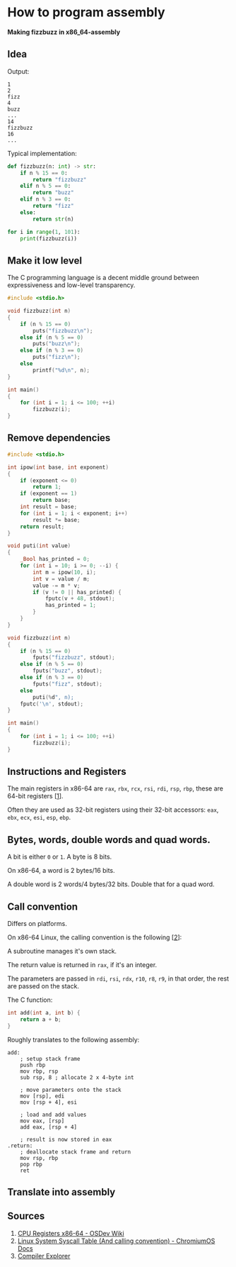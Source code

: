 
# How to program assembly

**Making fizzbuzz in x86_64-assembly**

## Idea


Output:
```
1
2
fizz
4
buzz
...
14
fizzbuzz
16
...
```

Typical implementation:
```py
def fizzbuzz(n: int) -> str:
    if n % 15 == 0:
        return "fizzbuzz"
    elif n % 5 == 0:
        return "buzz"
    elif n % 3 == 0:
        return "fizz"
    else:
        return str(n)

for i in range(1, 101):
    print(fizzbuzz(i))
```

## Make it low level

The C programming language is a decent middle ground between expressiveness and low-level transparency.

```c
#include <stdio.h>

void fizzbuzz(int n)
{
    if (n % 15 == 0)
        puts("fizzbuzz\n");
    else if (n % 5 == 0)
        puts("buzz\n");
    else if (n % 3 == 0)
        puts("fizz\n");
    else
        printf("%d\n", n);
}

int main()
{
    for (int i = 1; i <= 100; ++i)
        fizzbuzz(i);
}
```

## Remove dependencies

```c
#include <stdio.h>

int ipow(int base, int exponent)
{
    if (exponent <= 0)
        return 1;
    if (exponent == 1)
        return base;
    int result = base;
    for (int i = 1; i < exponent; i++)
        result *= base;
    return result;
}

void puti(int value)
{
    _Bool has_printed = 0;
    for (int i = 10; i >= 0; --i) {
        int m = ipow(10, i);
        int v = value / m;
        value -= m * v;
        if (v != 0 || has_printed) {
            fputc(v + 48, stdout);
            has_printed = 1;
        }
    }
}

void fizzbuzz(int n)
{
    if (n % 15 == 0)
        fputs("fizzbuzz", stdout);
    else if (n % 5 == 0)
        fputs("buzz", stdout);
    else if (n % 3 == 0)
        fputs("fizz", stdout);
    else
        puti(%d", n);
    fputc('\n', stdout);
}

int main()
{
    for (int i = 1; i <= 100; ++i)
        fizzbuzz(i);
}
```

## Instructions and Registers

The main registers in x86-64 are `rax`, `rbx`, `rcx`, `rsi`, `rdi`, `rsp`, `rbp`, these are 64-bit registers [[1](#sources)].

Often they are used as 32-bit registers using their 32-bit accessors: `eax`, `ebx`, `ecx`, `esi`, `esp`, `ebp`.

## Bytes, words, double words and quad words.

A bit is either `0` or `1`. A byte is 8 bits.

On x86-64, a word is 2 bytes/16 bits.

A double word is 2 words/4 bytes/32 bits. Double that for a quad word.

## Call convention

Differs on platforms.

On x86-64 Linux, the calling convention is the following [[2](#sources)]:

A subroutine manages it's own stack.

The return value is returned in `rax`, if it's an integer.

The parameters are passed in `rdi`, `rsi`, `rdx`, `r10`, `r8`, `r9`, in that order, the rest are passed on the stack.

The C function:
```c
int add(int a, int b) {
    return a + b;
}
```

Roughly translates to the following assembly:
```x86asm
add:
    ; setup stack frame
    push rbp
    mov rbp, rsp
    sub rsp, 8 ; allocate 2 x 4-byte int

    ; move parameters onto the stack
    mov [rsp], edi
    mov [rsp + 4], esi

    ; load and add values
    mov eax, [rsp]
    add eax, [rsp + 4]

    ; result is now stored in eax
.return:
    ; deallocate stack frame and return
    mov rsp, rbp
    pop rbp
    ret
```

## Translate into assembly

## Sources

1. [CPU Registers x86-64 - OSDev Wiki](https://wiki.osdev.org/CPU_Registers_x86-64)
2. [Linux System Syscall Table (And calling convention) - ChromiumOS Docs](https://chromium.googlesource.com/chromiumos/docs/+/HEAD/constants/syscalls.md) 
3. [Compiler Explorer](https://godbolt.org/)

